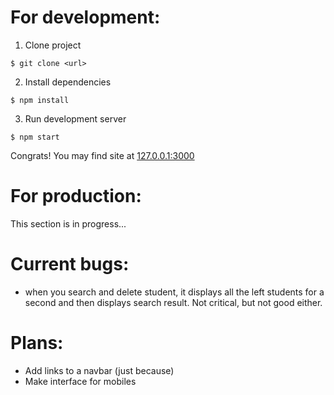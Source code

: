 # For development:
1. Clone project
```shell
$ git clone <url>
```
2. Install dependencies
```shell
$ npm install
```
3. Run development server
```shell
$ npm start
```

Congrats! You may find site at [127.0.0.1:3000](http://127.0.0.1:3000)

# For production:

This section is in progress...

# Current bugs:
* when you search and delete student, it displays all the left students for a second and then displays search result. Not critical, but not good either.
# Plans:
* Add links to a navbar (just because)
* Make interface for mobiles